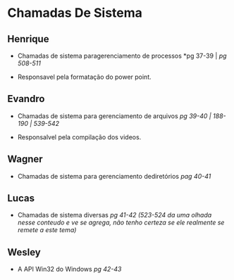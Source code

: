 # Chamadas De Sistema

## Henrique

- Chamadas de sistema paragerenciamento de processos *pg 37-39 | *pg 508-511*

- Responsavel pela formatação do power point.

## Evandro

- Chamadas de sistema para gerenciamento de arquivos *pg 39-40  | 188-190 | 539-542*

- Responsalvel pela compilação dos videos.

## Wagner

- Chamadas de sistema para gerenciamento dediretórios  *pag 40-41*

## Lucas

- Chamadas de sistema diversas *pg 41-42 (523-524 da uma olhada nesse conteudo e ve se agrega, não tenho certeza se ele realmente se remete a este tema)*

## Wesley

- A API Win32 do Windows *pg 42-43*


